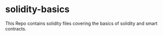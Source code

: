 # solidity-basics
This Repo contains solidity files covering the basics of solidity and smart contracts.
